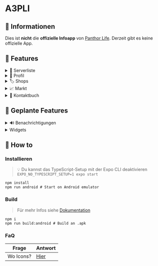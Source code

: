 # A3PLI

## :page_facing_up: Informationen

Dies ist **nicht** die **offizielle Infoapp** von [Panthor Life](https://panthor.de). Derzeit gibt es keine offizielle App.

## :rocket: Features

<details>
  <summary>👥 Serverliste</summary>
  Sehe wer gerade auf welchem Server spielt und auf welchem Server sich deine Freunde befinden
</details>

<details>
  <summary>👷 Profil</summary>
  Zeigt dir Spieler Informationen, Konten, Fahrzeuge, Häuser, Appartments sowie Baustellen an welche auf deinen Spieler registriert sind
</details>

<details>
  <summary>🏷️ Shops</summary>
  Aufwählung aller verfügbaren Shops für Fahrzeuge und Items sowie deren Angebote
</details>

<details>
  <summary>📈 Markt</summary>
  Zeigt die derzeitigen Marktpreise sowie die "Top Jobs"(Bestbezahlten Items)
  - aktuellen Cop-Bonus
- Zeit bis zur nächsten Preisberechnung
</details>

<details>
  <summary>📱 Kontaktbuch</summary>
  Zeigt eine Liste von Spielern an welche ihre Handynummer sowie ihre Nordholm Bankverbindung angegeben haben an. <br />
  Für ein Beispiel siehe <a href="https://info.dulliag.de">A3PL-Infopanel</a>
</details>

## :calendar: Geplante Features

<details>
  <summary>🔊 Benachrichtigungen</summary>
Möglichkeit Benachrichtigungen über

- Changelogs/Updates
- Anstehende Häuserwartungen
- Ausstehende Miete des Appartments
- News & Ankündigungen

zu erhalten.

</details>

<details >
<summary>Widgets</summary>
</details>

## 🚀 How to

### Installieren

> 💡 Du kannst das TypeScript-Setup mit der Expo CLI deaktivieren `EXPO_NO_TYPESCRIPT_SETUP=1 expo start`

```shell
npm install
npm run android # Start on Android emulator
```

### Build

> Für mehr Infos siehe [Dokumentation](https://docs.expo.dev/build/setup/)

```shell
npm i
npm run build:android # Build an .apk
```

### FaQ

| Frage     | Antwort                                        |
| --------- | ---------------------------------------------- |
| Wo Icons? | [Hier](https://pictogrammers.com/library/mdi/) |
